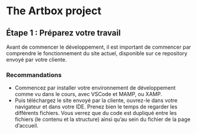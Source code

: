 # The Artbox project

## Étape 1 : Préparez votre travail

Avant de commencer le développement, il est important de commencer par comprendre le fonctionnement du site actuel, disponible sur ce repository envoyé par votre cliente.

### Recommandations

- Commencez par installer votre environnement de développement comme vu dans le cours, avec VSCode et MAMP, ou XAMP.
- Puis téléchargez le site envoyé par la cliente, ouvrez-le dans votre navigateur et dans votre IDE. Prenez bien le temps de regarder les différents fichiers. Vous verrez que du code est dupliqué entre les fichiers (le contenu et la structure) ainsi qu’au sein du fichier de la page d’accueil.
